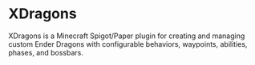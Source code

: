 # XDragons
XDragons is a Minecraft Spigot/Paper plugin for creating and managing custom Ender Dragons with configurable behaviors, waypoints, abilities, phases, and bossbars. 
